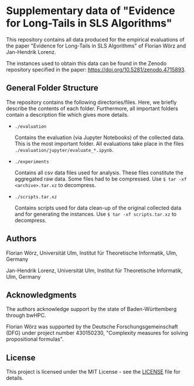 # Supplementary data of "Evidence for Long-Tails in SLS Algorithms"

This repository contains all data produced for the empirical evaluations of the paper "Evidence for Long-Tails in SLS Algorithms" of Florian Wörz and Jan-Hendrik Lorenz.

The instances used to obtain this data can be found in the Zenodo repository specified in the paper: https://doi.org/10.5281/zenodo.4715893.

## General Folder Structure

The repository contains the following directories/files.
Here, we briefly describe the contents of each folder.
Furthermore, all important folders contain a description file which gives more details.

* `./evaluation`

	Contains the evaluation (via Jupyter Notebooks) of the collected data.
	This is the most important folder.
	All evaluations take place in the files `./evaluation/jupyter/evaluate_*.ipynb`.

* `./experiments`

	Contains all csv data files used for analysis. These files constitute the aggregated raw data.
	Some files had to be compressed. Use `$ tar -xf <archive>.tar.xz` to decompress.

* `./scripts.tar.xz`

	Contains scripts used for data clean-up of the original collected data and for generating the instances.
	Use `$ tar -xf scripts.tar.xz` to decompress.
	

## Authors

Florian Wörz, Universität Ulm, Institut für Theoretische Informatik, Ulm, Germany

Jan-Hendrik Lorenz, Universität Ulm, Institut für Theoretische Informatik, Ulm, Germany

## Acknowledgments

The authors acknowledge support by the state of Baden-Württemberg through bwHPC.

Florian Wörz was supported by the Deutsche Forschungsgemeinschaft (DFG) under project number 430150230, "Complexity measures for solving propositional formulas".

## License

This project is licensed under the MIT License - see the [LICENSE](LICENSE) file for details.
